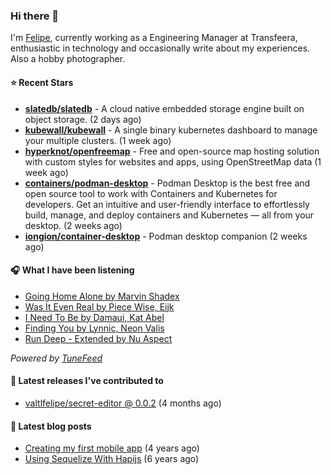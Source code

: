 ### Hi there 👋

I'm [Felipe](https://felipevm.com), currently working as a Engineering Manager at Transfeera, enthusiastic in technology and occasionally write about my experiences. Also a hobby photographer.

#### ⭐ Recent Stars
- **[slatedb/slatedb](https://github.com/slatedb/slatedb)** - A cloud native embedded storage engine built on object storage. (2 days ago)
- **[kubewall/kubewall](https://github.com/kubewall/kubewall)** - A single binary kubernetes dashboard to manage your multiple clusters. (1 week ago)
- **[hyperknot/openfreemap](https://github.com/hyperknot/openfreemap)** - Free and open-source map hosting solution with custom styles for websites and apps, using OpenStreetMap data (1 week ago)
- **[containers/podman-desktop](https://github.com/containers/podman-desktop)** - Podman Desktop is the best free and open source tool to work with Containers and Kubernetes for developers. Get an intuitive and user-friendly interface to effortlessly build, manage, and deploy containers and Kubernetes — all from your desktop. (2 weeks ago)
- **[iongion/container-desktop](https://github.com/iongion/container-desktop)** - Podman desktop companion (2 weeks ago)

#### 🎧 What I have been listening
- [Going Home Alone by Marvin Shadex](https://open.spotify.com/track/7HehjIk9R8k2RTZZnMw1dW)
- [Was It Even Real by Piece Wise, Eijk](https://open.spotify.com/track/2NEWBybTTWrEvb7NDhCF8s)
- [I Need To Be by Damaui, Kat Abel](https://open.spotify.com/track/2WW9Ui0oXgDRdUfNQQUrcA)
- [Finding You by Lynnic, Neon Valis](https://open.spotify.com/track/0WzfqSwwcm7hMjJ84b3IoS)
- [Run Deep - Extended by Nu Aspect](https://open.spotify.com/track/4UBbQTYl5gv4DOIYjsbMdq)

_Powered by [TuneFeed](https://tunefeed.app?ref=valtlfelipe-gh-profile)_ 

#### 🚀 Latest releases I've contributed to


- [valtlfelipe/secret-editor @ 0.0.2](https://github.com/valtlfelipe/secret-editor/releases/tag/0.0.2) (4 months ago)

#### 📄 Latest blog posts
- [Creating my first mobile app](https://felipevm.com/posts/creating-my-first-mobile-app/) (4 years ago)
- [Using Sequelize With Hapijs](https://felipevm.com/posts/using-sequelize-with-hapijs/) (6 years ago)
